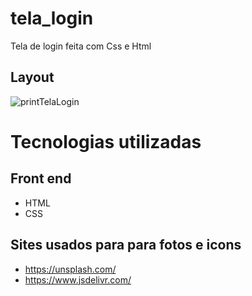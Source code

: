 # tela_login
Tela de login feita com Css e Html

## Layout
![printTelaLogin](https://user-images.githubusercontent.com/70097577/131606974-f9cdc479-f41c-443d-9ca8-0d6048ac1002.png)

# Tecnologias utilizadas
## Front end
- HTML
- CSS 

## Sites usados para para fotos e icons
- https://unsplash.com/
- https://www.jsdelivr.com/


